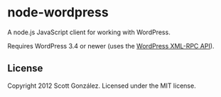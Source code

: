 # node-wordpress

A node.js JavaScript client for working with WordPress.

Requires WordPress 3.4 or newer (uses the [WordPress XML-RPC API](http://codex.wordpress.org/XML-RPC_WordPress_API)).

## License

Copyright 2012 Scott González. Licensed under the MIT license.
